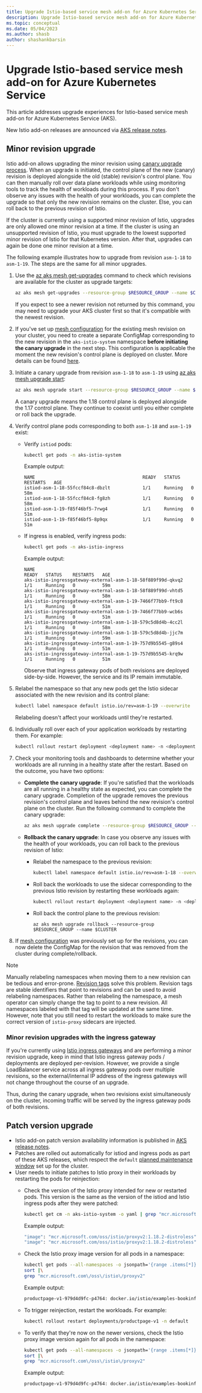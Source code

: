 ```yaml
---
title: Upgrade Istio-based service mesh add-on for Azure Kubernetes Service
description: Upgrade Istio-based service mesh add-on for Azure Kubernetes Service
ms.topic: conceptual
ms.date: 05/04/2023
ms.author: shasb
author: shashankbarsin
---
```


# Upgrade Istio-based service mesh add-on for Azure Kubernetes Service

This article addresses upgrade experiences for Istio-based service mesh add-on for Azure Kubernetes Service (AKS).

New Istio add-on releases are announced via [AKS release notes](https://github.com/Azure/AKS/releases).

## Minor revision upgrade

Istio add-on allows upgrading the minor revision using [canary upgrade process][istio-canary-upstream]. When an upgrade is initiated, the control plane of the new (canary) revision is deployed alongside the old (stable) revision's control plane. You can then manually roll over data plane workloads while using monitoring tools to track the health of workloads during this process. If you don't observe any issues with the health of your workloads, you can complete the upgrade so that only the new revision remains on the cluster. Else, you can roll back to the previous revision of Istio.

If the cluster is currently using a supported minor revision of Istio, upgrades are only allowed one minor revision at a time. If the cluster is using an unsupported revision of Istio, you must upgrade to the lowest supported minor revision of Istio for that Kubernetes version. After that, upgrades can again be done one minor revision at a time.

The following example illustrates how to upgrade from revision `asm-1-18` to `asm-1-19`. The steps are the same for all minor upgrades.

1. Use the [az aks mesh get-upgrades](/cli/azure/aks/mesh#az-aks-mesh-get-upgrades) command to check which revisions are available for the cluster as upgrade targets:

    ```bash
    az aks mesh get-upgrades --resource-group $RESOURCE_GROUP --name $CLUSTER
    ```

    If you expect to see a newer revision not returned by this command, you may need to upgrade your AKS cluster first so that it's compatible with the newest revision.

1. If you've set up [mesh configuration][meshconfig] for the existing mesh revision on your cluster, you need to create a separate ConfigMap corresponding to the new revision in the `aks-istio-system` namespace **before initiating the canary upgrade** in the next step. This configuration is applicable the moment the new revision's control plane is deployed on cluster. More details can be found [here][meshconfig-canary-upgrade].

1. Initiate a canary upgrade from revision `asm-1-18` to `asm-1-19` using [az aks mesh upgrade start](/cli/azure/aks/mesh#az-aks-mesh-upgrade-start):

    ```bash
    az aks mesh upgrade start --resource-group $RESOURCE_GROUP --name $CLUSTER --revision asm-1-19
    ```

    A canary upgrade means the 1.18 control plane is deployed alongside the 1.17 control plane. They continue to coexist until you either complete or roll back the upgrade.

1. Verify control plane pods corresponding to both `asm-1-18` and `asm-1-19` exist:

    * Verify `istiod` pods:

        ```bash
        kubectl get pods -n aks-istio-system
        ```

        Example output:

        ```
        NAME                                        READY   STATUS    RESTARTS   AGE
        istiod-asm-1-18-55fccf84c8-dbzlt            1/1     Running   0          58m
        istiod-asm-1-18-55fccf84c8-fg8zh            1/1     Running   0          58m
        istiod-asm-1-19-f85f46bf5-7rwg4             1/1     Running   0          51m
        istiod-asm-1-19-f85f46bf5-8p9qx             1/1     Running   0          51m
        ```

    * If ingress is enabled, verify ingress pods:

        ```bash
        kubectl get pods -n aks-istio-ingress
        ```

        Example output:

        ```
        NAME                                                          READY   STATUS    RESTARTS   AGE
        aks-istio-ingressgateway-external-asm-1-18-58f889f99d-qkvq2   1/1     Running   0          59m
        aks-istio-ingressgateway-external-asm-1-18-58f889f99d-vhtd5   1/1     Running   0          58m
        aks-istio-ingressgateway-external-asm-1-19-7466f77bb9-ft9c8   1/1     Running   0          51m
        aks-istio-ingressgateway-external-asm-1-19-7466f77bb9-wcb6s   1/1     Running   0          51m
        aks-istio-ingressgateway-internal-asm-1-18-579c5d8d4b-4cc2l   1/1     Running   0          58m
        aks-istio-ingressgateway-internal-asm-1-18-579c5d8d4b-jjc7m   1/1     Running   0          59m
        aks-istio-ingressgateway-internal-asm-1-19-757d9b5545-g89s4   1/1     Running   0          51m
        aks-istio-ingressgateway-internal-asm-1-19-757d9b5545-krq9w   1/1     Running   0          51m
        ```

        Observe that ingress gateway pods of both revisions are deployed side-by-side. However, the service and its IP remain immutable.

1. Relabel the namespace so that any new pods get the Istio sidecar associated with the new revision and its control plane:

    ```bash
    kubectl label namespace default istio.io/rev=asm-1-19 --overwrite
    ```

    Relabeling doesn't affect your workloads until they're restarted.

1. Individually roll over each of your application workloads by restarting them. For example:

    ```bash
    kubectl rollout restart deployment <deployment name> -n <deployment namespace>
    ```

1. Check your monitoring tools and dashboards to determine whether your workloads are all running in a healthy state after the restart. Based on the outcome, you have two options:

    * **Complete the canary upgrade**: If you're satisfied that the workloads are all running in a healthy state as expected, you can complete the canary upgrade. Completion of the upgrade removes the previous revision's control plane and leaves behind the new revision's control plane on the cluster. Run the following command to complete the canary upgrade:

      ```bash
      az aks mesh upgrade complete --resource-group $RESOURCE_GROUP --name $CLUSTER
      ```

    * **Rollback the canary upgrade**: In case you observe any issues with the health of your workloads, you can roll back to the previous revision of Istio:

      * Relabel the namespace to the previous revision:

          ```bash
          kubectl label namespace default istio.io/rev=asm-1-18 --overwrite
          ```

      * Roll back the workloads to use the sidecar corresponding to the previous Istio revision by restarting these workloads again:

          ```bash
          kubectl rollout restart deployment <deployment name> -n <deployment namespace>
          ```

      * Roll back the control plane to the previous revision:

          ```
          az aks mesh upgrade rollback --resource-group $RESOURCE_GROUP --name $CLUSTER
          ```

1. If [mesh configuration][meshconfig] was previously set up for the revisions, you can now delete the ConfigMap for the revision that was removed from the cluster during complete/rollback.

> [!NOTE]
> Manually relabeling namespaces when moving them to a new revision can be tedious and error-prone. [Revision tags](https://istio.io/latest/docs/setup/upgrade/canary/#stable-revision-labels) solve this problem. Revision tags are stable identifiers that point to revisions and can be used to avoid relabeling namespaces. Rather than relabeling the namespace, a mesh operator can simply change the tag to point to a new revision. All namespaces labeled with that tag will be updated at the same time. However, note that you still need to restart the workloads to make sure the correct version of `istio-proxy` sidecars are injected.

### Minor revision upgrades with the ingress gateway

If you're currently using [Istio ingress gateways](./istio-deploy-ingress.md) and are performing a minor revision upgrade, keep in mind that Istio ingress gateway pods / deployments are deployed per-revision. However, we provide a single LoadBalancer service across all ingress gateway pods over multiple revisions, so the external/internal IP address of the ingress gateways will not change throughout the course of an upgrade. 

Thus, during the canary upgrade, when two revisions exist simultaneously on the cluster, incoming traffic will be served by the ingress gateway pods of both revisions. 

## Patch version upgrade

* Istio add-on patch version availability information is published in [AKS release notes][aks-release-notes].
* Patches are rolled out automatically for istiod and ingress pods as part of these AKS releases, which respect the `default` [planned maintenance window](./planned-maintenance.md) set up for the cluster.
* User needs to initiate patches to Istio proxy in their workloads by restarting the pods for reinjection:
  * Check the version of the Istio proxy intended for new or restarted pods. This version is the same as the version of the istiod and Istio ingress pods after they were patched:

    ```bash
    kubectl get cm -n aks-istio-system -o yaml | grep "mcr.microsoft.com\/oss\/istio\/proxyv2"
    ```

    Example output:

    ```bash
    "image": "mcr.microsoft.com/oss/istio/proxyv2:1.18.2-distroless",
    "image": "mcr.microsoft.com/oss/istio/proxyv2:1.18.2-distroless"
    ```

  * Check the Istio proxy image version for all pods in a namespace:

    ```bash
    kubectl get pods --all-namespaces -o jsonpath='{range .items[*]}{"\n"}{.metadata.name}{":\t"}{range .spec.containers[*]}{.image}{", "}{end}{end}' |\
    sort |\
    grep "mcr.microsoft.com\/oss\/istio\/proxyv2"
    ```

    Example output:

    ```bash
    productpage-v1-979d4d9fc-p4764:	docker.io/istio/examples-bookinfo-productpage-v1:1.18.0, mcr.microsoft.com/oss/istio/proxyv2:1.18.1-distroless
    ```

  * To trigger reinjection, restart the workloads. For example:

    ```bash
    kubectl rollout restart deployments/productpage-v1 -n default
    ```

  * To verify that they're now on the newer versions, check the Istio proxy image version again for all pods in the namespace:

    ```bash
    kubectl get pods --all-namespaces -o jsonpath='{range .items[*]}{"\n"}{.metadata.name}{":\t"}{range .spec.containers[*]}{.image}{", "}{end}{end}' |\
    sort |\
    grep "mcr.microsoft.com\/oss\/istio\/proxyv2"
    ```

    Example output:

    ```bash
    productpage-v1-979d4d9fc-p4764:	docker.io/istio/examples-bookinfo-productpage-v1:1.18.0, mcr.microsoft.com/oss/istio/proxyv2:1.18.2-distroless
    ```

[aks-release-notes]: https://github.com/Azure/AKS/releases
[istio-canary-upstream]: https://istio.io/latest/docs/setup/upgrade/canary/
[meshconfig]: ./istio-meshconfig.md
[meshconfig-canary-upgrade]: ./istio-meshconfig.md#mesh-configuration-and-upgrades

